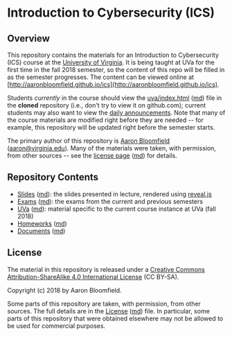 Introduction to Cybersecurity (ICS)
===================================

Overview
--------

This repository contains the materials for an Introduction to Cybersecurity (ICS) course at the [University of Virginia](http://www.virginia.edu).  It is being taught at UVa for the first time in the fall 2018 semester, so the content of this repo will be filled in as the semester progresses.  The content can be viewed online at [http://aaronbloomfield.github.io/ics](http://aaronbloomfield.github.io/ics).

Students *currently* in the course should view the [uva/index.html](uva/index.html) ([md](uva/index.md)) file in the **cloned** repository (i.e., don't try to view it on github.com); current students may also want to view the [daily announcements](uva/daily-announcements.html#/).  Note that many of the course materials are modified right before they are needed -- for example, this repository will be updated right before the semester starts.

The primary author of this repository is [Aaron Bloomfield](http://www.cs.virginia.edu/~asb) ([aaron@virginia.edu](<mailto:aaron@virginia.edu>)). Many of the materials were taken, with permission, from other sources -- see the [license page](license.html) ([md](license.md)) for details.


Repository Contents
-------------------

- [Slides](slides/index.html) ([md](slides/index.md)): the slides presented in lecture, rendered using [reveal.js](https://github.com/hakimel/reveal.js/)
- [Exams](exams/index.html) ([md](exams/index.md)): the exams from the current and previous semesters
- [UVa](uva/index.html) ([md](uva/index.md)): material specific to the current course instance at UVa (fall 2018)
- [Homeworks](hws/index.html) ([md](hws/index.md))
- [Documents](docs/index.html) ([md](docs/index.md))

License
-------

The material in this repository is released under a [Creative Commons Attribution-ShareAlike 4.0 International License](http://creativecommons.org/licenses/by-sa/4.0/) (CC BY-SA).

Copyright (c) 2018 by Aaron Bloomfield.

Some parts of this repository are taken, with permission, from other sources.  The full details are in the [License](license.html) ([md](license.md)) file. In particular, some parts of this repository that were obtained elsewhere may not be allowed to be used for commercial purposes.
